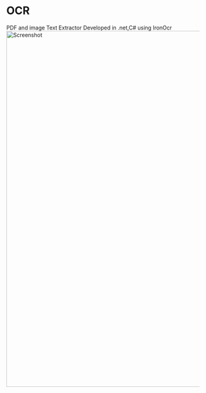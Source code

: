 # OCR
PDF and image Text Extractor
Developed in .net,C# 
using IronOcr
<img width="929" alt="Screenshot" src="https://github.com/tamanekar/OCR/assets/584961/944c51f8-e7ef-45e9-878e-ab562a8dc1e8">
